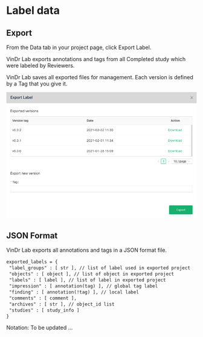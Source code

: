 # Label data

## Export

From the Data tab in your project page, click Export Label.

VinDr Lab exports annotations and tags from all Completed study which were labeled by Reviewers.

VinDr Lab saves all exported files for management. Each version is defined by a Tag that you give it.

![ExportLabel](../img/ExportLabel.png)

## JSON Format

VinDr Lab exports all annotations and tags in a JSON format file.

```
exported_labels = {
 "label_groups" : [ str ], // list of label used in exported project
 "objects" : [ object ], // list of object in exported project
 "labels" : [ label ], // list of label in exported project
 "impression" : [ annotation(tag) ], // global tag label
 "finding" : [ annotation(!tag) ], // local label
 "comments" : [ comment ],
 "archives" : [ str ], // object_id list
 "studies" : [ study_info ]
}
```

Notation: To be updated ...

&nbsp;